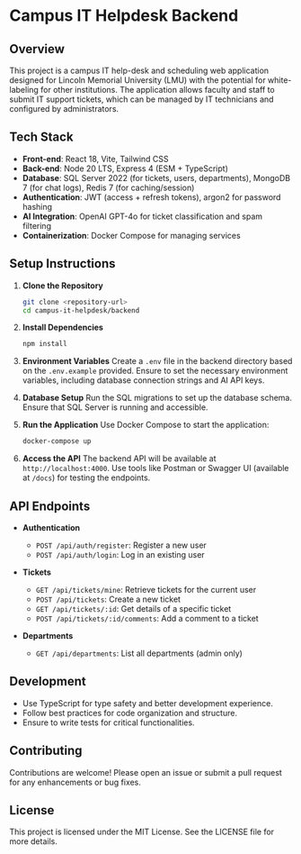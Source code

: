 # Campus IT Helpdesk Backend

## Overview
This project is a campus IT help-desk and scheduling web application designed for Lincoln Memorial University (LMU) with the potential for white-labeling for other institutions. The application allows faculty and staff to submit IT support tickets, which can be managed by IT technicians and configured by administrators.

## Tech Stack
- **Front-end**: React 18, Vite, Tailwind CSS
- **Back-end**: Node 20 LTS, Express 4 (ESM + TypeScript)
- **Database**: SQL Server 2022 (for tickets, users, departments), MongoDB 7 (for chat logs), Redis 7 (for caching/session)
- **Authentication**: JWT (access + refresh tokens), argon2 for password hashing
- **AI Integration**: OpenAI GPT-4o for ticket classification and spam filtering
- **Containerization**: Docker Compose for managing services

## Setup Instructions
1. **Clone the Repository**
   ```bash
   git clone <repository-url>
   cd campus-it-helpdesk/backend
   ```

2. **Install Dependencies**
   ```bash
   npm install
   ```

3. **Environment Variables**
   Create a `.env` file in the backend directory based on the `.env.example` provided. Ensure to set the necessary environment variables, including database connection strings and AI API keys.

4. **Database Setup**
   Run the SQL migrations to set up the database schema. Ensure that SQL Server is running and accessible.

5. **Run the Application**
   Use Docker Compose to start the application:
   ```bash
   docker-compose up
   ```

6. **Access the API**
   The backend API will be available at `http://localhost:4000`. Use tools like Postman or Swagger UI (available at `/docs`) for testing the endpoints.

## API Endpoints
- **Authentication**
  - `POST /api/auth/register`: Register a new user
  - `POST /api/auth/login`: Log in an existing user

- **Tickets**
  - `GET /api/tickets/mine`: Retrieve tickets for the current user
  - `POST /api/tickets`: Create a new ticket
  - `GET /api/tickets/:id`: Get details of a specific ticket
  - `POST /api/tickets/:id/comments`: Add a comment to a ticket

- **Departments**
  - `GET /api/departments`: List all departments (admin only)

## Development
- Use TypeScript for type safety and better development experience.
- Follow best practices for code organization and structure.
- Ensure to write tests for critical functionalities.

## Contributing
Contributions are welcome! Please open an issue or submit a pull request for any enhancements or bug fixes.

## License
This project is licensed under the MIT License. See the LICENSE file for more details.